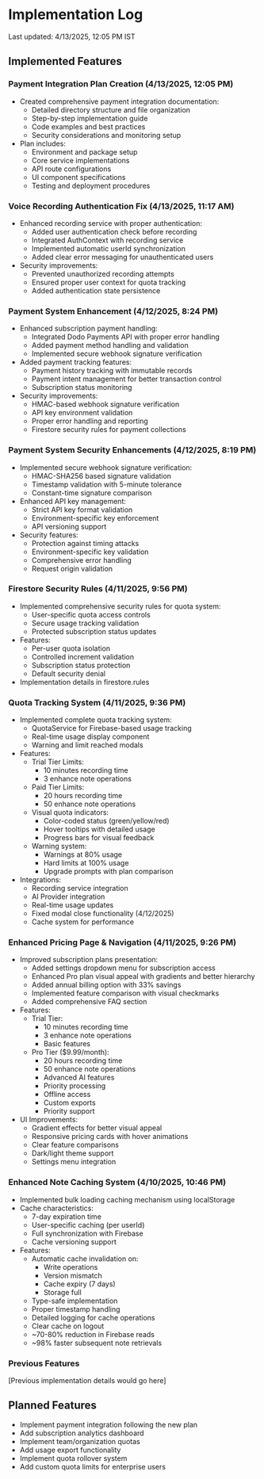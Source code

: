 # Implementation Log

Last updated: 4/13/2025, 12:05 PM IST

## Implemented Features

### Payment Integration Plan Creation (4/13/2025, 12:05 PM)
- Created comprehensive payment integration documentation:
  * Detailed directory structure and file organization
  * Step-by-step implementation guide
  * Code examples and best practices
  * Security considerations and monitoring setup
- Plan includes:
  * Environment and package setup
  * Core service implementations
  * API route configurations
  * UI component specifications
  * Testing and deployment procedures

### Voice Recording Authentication Fix (4/13/2025, 11:17 AM)
- Enhanced recording service with proper authentication:
  * Added user authentication check before recording
  * Integrated AuthContext with recording service
  * Implemented automatic userId synchronization
  * Added clear error messaging for unauthenticated users
- Security improvements:
  * Prevented unauthorized recording attempts
  * Ensured proper user context for quota tracking
  * Added authentication state persistence


### Payment System Enhancement (4/12/2025, 8:24 PM)
- Enhanced subscription payment handling:
  * Integrated Dodo Payments API with proper error handling
  * Added payment method handling and validation
  * Implemented secure webhook signature verification
- Added payment tracking features:
  * Payment history tracking with immutable records
  * Payment intent management for better transaction control
  * Subscription status monitoring
- Security improvements:
  * HMAC-based webhook signature verification
  * API key environment validation
  * Proper error handling and reporting
  * Firestore security rules for payment collections

### Payment System Security Enhancements (4/12/2025, 8:19 PM)
- Implemented secure webhook signature verification:
  * HMAC-SHA256 based signature validation
  * Timestamp validation with 5-minute tolerance
  * Constant-time signature comparison
- Enhanced API key management:
  * Strict API key format validation
  * Environment-specific key enforcement
  * API versioning support
- Security features:
  * Protection against timing attacks
  * Environment-specific key validation
  * Comprehensive error handling
  * Request origin validation

### Firestore Security Rules (4/11/2025, 9:56 PM)
- Implemented comprehensive security rules for quota system:
  * User-specific quota access controls
  * Secure usage tracking validation
  * Protected subscription status updates
- Features:
  * Per-user quota isolation
  * Controlled increment validation
  * Subscription status protection
  * Default security denial
- Implementation details in firestore.rules

### Quota Tracking System (4/11/2025, 9:36 PM)
- Implemented complete quota tracking system:
  * QuotaService for Firebase-based usage tracking
  * Real-time usage display component
  * Warning and limit reached modals
- Features:
  * Trial Tier Limits:
    - 10 minutes recording time
    - 3 enhance note operations
  * Paid Tier Limits:
    - 20 hours recording time
    - 50 enhance note operations
  * Visual quota indicators:
    - Color-coded status (green/yellow/red)
    - Hover tooltips with detailed usage
    - Progress bars for visual feedback
  * Warning system:
    - Warnings at 80% usage
    - Hard limits at 100% usage
    - Upgrade prompts with plan comparison
- Integrations:
  * Recording service integration
  * AI Provider integration
  * Real-time usage updates
  * Fixed modal close functionality (4/12/2025)
  * Cache system for performance

### Enhanced Pricing Page & Navigation (4/11/2025, 9:26 PM)
- Improved subscription plans presentation:
  * Added settings dropdown menu for subscription access
  * Enhanced Pro plan visual appeal with gradients and better hierarchy
  * Added annual billing option with 33% savings
  * Implemented feature comparison with visual checkmarks
  * Added comprehensive FAQ section
- Features:
  * Trial Tier:
    - 10 minutes recording time
    - 3 enhance note operations
    - Basic features
  * Pro Tier ($9.99/month):
    - 20 hours recording time
    - 50 enhance note operations
    - Advanced AI features
    - Priority processing
    - Offline access
    - Custom exports
    - Priority support
- UI Improvements:
  * Gradient effects for better visual appeal
  * Responsive pricing cards with hover animations
  * Clear feature comparisons
  * Dark/light theme support
  * Settings menu integration

### Enhanced Note Caching System (4/10/2025, 10:46 PM)
- Implemented bulk loading caching mechanism using localStorage
- Cache characteristics:
  * 7-day expiration time
  * User-specific caching (per userId)
  * Full synchronization with Firebase
  * Cache versioning support
- Features:
  * Automatic cache invalidation on:
    - Write operations
    - Version mismatch
    - Cache expiry (7 days)
    - Storage full
  * Type-safe implementation
  * Proper timestamp handling
  * Detailed logging for cache operations
  * Clear cache on logout
  * ~70-80% reduction in Firebase reads
  * ~98% faster subsequent note retrievals

### Previous Features
[Previous implementation details would go here]

## Planned Features
- Implement payment integration following the new plan
- Add subscription analytics dashboard
- Implement team/organization quotas
- Add usage export functionality
- Implement quota rollover system
- Add custom quota limits for enterprise users